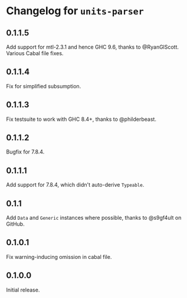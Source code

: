 Changelog for `units-parser`
============================

0.1.1.5
-------

Add support for mtl-2.3.1 and hence GHC 9.6, thanks to @RyanGlScott.
Various Cabal file fixes.

0.1.1.4
-------

Fix for simplified subsumption.

0.1.1.3
-------

Fix testsuite to work with GHC 8.4+, thanks to @philderbeast.

0.1.1.2
-------

Bugfix for 7.8.4.

0.1.1.1
-------

Add support for 7.8.4, which didn't auto-derive `Typeable`.

0.1.1
-----

Add `Data` and `Generic` instances where possible, thanks to
@s9gf4ult on GitHub.

0.1.0.1
-------
Fix warning-inducing omission in cabal file.

0.1.0.0
-------
Initial release.
